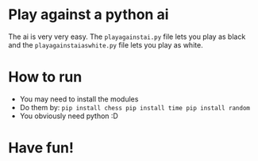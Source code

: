# Play against a python ai
The ai is very very easy. The `playagainstai.py` file lets you play as black and the `playagainstaiaswhite.py` file lets you play as white.
# How to run
- You may need to install the modules
- Do them by: ``
pip install chess
pip install time
pip install random
``
- You obviously need python :D
# Have fun! 
